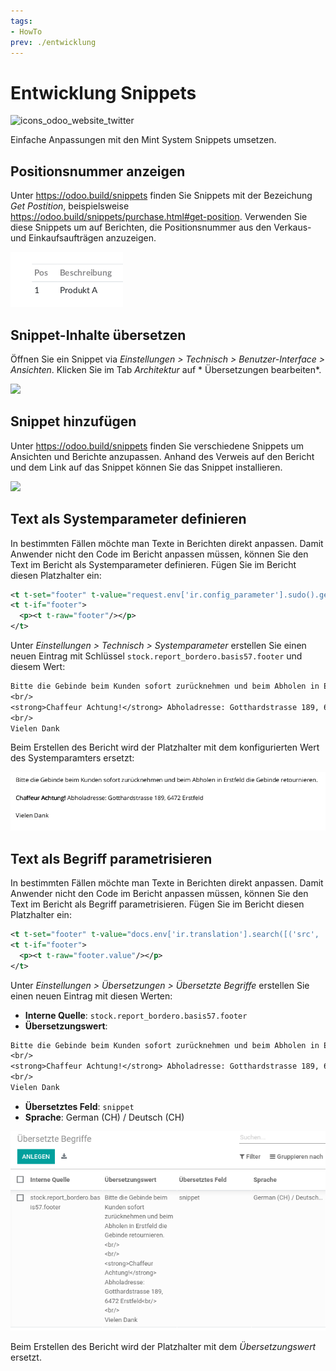 ```yaml
---
tags:
- HowTo
prev: ./entwicklung
---
```

# Entwicklung Snippets
![icons_odoo_website_twitter](assets/icons_odoo_website_twitter.png)

Einfache Anpassungen mit den Mint System Snippets umsetzen.

## Positionsnummer anzeigen

Unter <https://odoo.build/snippets> finden Sie Snippets mit der Bezeichung *Get Postition*, beispielsweise <https://odoo.build/snippets/purchase.html#get-position>. Verwenden Sie diese Snippets um auf Berichten, die Positionsnummer aus den Verkaus- und Einkaufsaufträgen anzuzeigen.

![](assets/Snippets%20Positionsnummer%20anzeigen.png)

## Snippet-Inhalte übersetzen

Öffnen Sie ein Snippet via *Einstellungen > Technisch > Benutzer-Interface > Ansichten*. Klicken Sie im Tab *Architektur* auf * Übersetzungen bearbeiten*.

![](assets/Snippet%20Übersetzung.png)

## Snippet hinzufügen

Unter <https://odoo.build/snippets> finden Sie verschiedene Snippets um Ansichten und Berichte anzupassen. Anhand des Verweis auf den Bericht und dem Link auf das Snippet können Sie das Snippet installieren.

![](assets/Entwicklung%20Snippet%20hinzufügen.gif)

## Text als Systemparameter definieren

In bestimmten Fällen möchte man Texte in Berichten direkt anpassen. Damit Anwender nicht den Code im Bericht anpassen müssen, können Sie den Text im Bericht als Systemparameter definieren. Fügen Sie im Bericht diesen Platzhalter ein:

```xml
<t t-set="footer" t-value="request.env['ir.config_parameter'].sudo().get_param('stock.report_bordero.basis57.footer')"/>
<t t-if="footer">
  <p><t t-raw="footer"/></p>
</t>
```

Unter *Einstellungen > Technisch > Systemparameter* erstellen Sie einen neuen Eintrag mit Schlüssel `stock.report_bordero.basis57.footer` und diesem Wert:

```txt
Bitte die Gebinde beim Kunden sofort zurücknehmen und beim Abholen in Erstfeld die Gebinde retournieren.<br/>
<br/>
<strong>Chaffeur Achtung!</strong> Abholadresse: Gotthardstrasse 189, 6472 Erstfeld<br/>
<br/>
Vielen Dank
```

Beim Erstellen des Bericht wird der Platzhalter mit dem konfigurierten Wert des Systemparamters ersetzt:

![](assets/Entwicklung%20Snippets%20Bericht%20mit%20Systemparameter.png)

## Text als Begriff parametrisieren

In bestimmten Fällen möchte man Texte in Berichten direkt anpassen. Damit Anwender nicht den Code im Bericht anpassen müssen, können Sie den Text im Bericht als Begriff parametrisieren. Fügen Sie im Bericht diesen Platzhalter ein:

```xml
<t t-set="footer" t-value="docs.env['ir.translation'].search([('src', '=', 'stock.report_bordero.basis57.footer')], limit=1)"/>
<t t-if="footer">
  <p><t t-raw="footer.value"/></p>
</t>
```

Unter *Einstellungen > Übersetzungen > Übersetzte Begriffe* erstellen Sie einen neuen Eintrag mit diesen Werten:

* **Interne Quelle**: `stock.report_bordero.basis57.footer`
* **Übersetzungswert**:

```txt
Bitte die Gebinde beim Kunden sofort zurücknehmen und beim Abholen in Erstfeld die Gebinde retournieren.<br/>
<br/>
<strong>Chaffeur Achtung!</strong> Abholadresse: Gotthardstrasse 189, 6472 Erstfeld<br/>
<br/>
Vielen Dank
```

* **Übersetztes Feld**: `snippet`
* **Sprache**: German (CH) / Deutsch (CH)

![](assets/Entwicklung%20Snippets%20Begriff.png)

Beim Erstellen des Bericht wird der Platzhalter mit dem *Übersetzungswert* ersetzt.